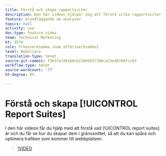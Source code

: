 ```yaml
---
title: Förstå och skapa rapportsviter
description: Den här videon hjälper dig att förstå vilka rapportsviter som finns och visa hur du skapar dem i gränssnittet, så att du kan spåra och optimera personer som kommer till din webbplats.
feature: Grundläggande om analyser
topics: null
activity: use
doc-type: feature video
team: Technical Marketing
kt: 3574
role: Yrkesverksamma inom affärsverksamhet
level: Nybörjare
translation-type: tm+mt
source-git-commit: f3b3fa7d91b0cb21005b57768ca23ed6700fcc03
workflow-type: tm+mt
source-wordcount: '77'
ht-degree: 0%

---
```



# Förstå och skapa [!UICONTROL Report Suites]

I den här videon får du hjälp med att förstå vad [!UICONTROL report suites] är och du får se hur du skapar dem i gränssnittet, så att du kan spåra och optimera trafiken som kommer till webbplatsen.

>[!VIDEO](https://video.tv.adobe.com/v/28773/?quality=12)
